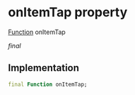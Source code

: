 


# onItemTap property






[Function](https://api.flutter.dev/flutter/dart-core/Function-class.html) onItemTap
  
_final_






## Implementation

```dart
final Function onItemTap;


```







